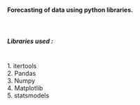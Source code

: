 <h4>Forecasting of data using python libraries.</h4>
<br>
<h5>Libraries used :</h5><br>
1. itertools <br>
2. Pandas <br>
3. Numpy <br>
4. Matplotlib <br>
5. statsmodels
